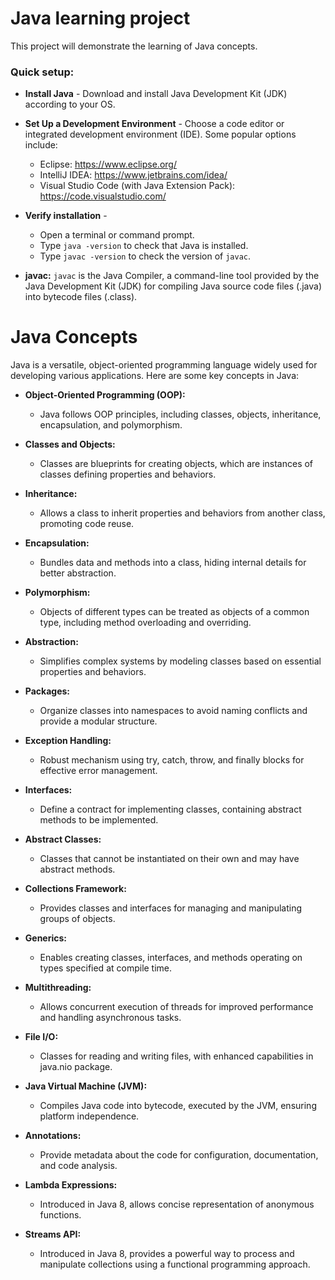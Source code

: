 # Java learning project
This project will demonstrate the learning of Java concepts.

### Quick setup:
- **Install Java** - Download and install Java Development Kit (JDK) according to your OS.

- **Set Up a Development Environment** - Choose a code editor or integrated development environment (IDE). Some popular options include:
    - Eclipse: https://www.eclipse.org/
    - IntelliJ IDEA: https://www.jetbrains.com/idea/
    - Visual Studio Code (with Java Extension Pack): https://code.visualstudio.com/

- **Verify installation** - 
  - Open a terminal or command prompt.
  - Type ```java -version``` to check that Java is installed.
  - Type ```javac -version``` to check the version of `javac`. 

- **javac:** `javac` is the Java Compiler, a command-line tool provided by the Java Development Kit (JDK) for compiling Java source code files (.java) into bytecode files (.class).

# Java Concepts

Java is a versatile, object-oriented programming language widely used for developing various applications. Here are some key concepts in Java:

- **Object-Oriented Programming (OOP):**
   - Java follows OOP principles, including classes, objects, inheritance, encapsulation, and polymorphism.

- **Classes and Objects:**
   - Classes are blueprints for creating objects, which are instances of classes defining properties and behaviors.

- **Inheritance:**
   - Allows a class to inherit properties and behaviors from another class, promoting code reuse.

- **Encapsulation:**
   - Bundles data and methods into a class, hiding internal details for better abstraction.

- **Polymorphism:**
   - Objects of different types can be treated as objects of a common type, including method overloading and overriding.

- **Abstraction:**
   - Simplifies complex systems by modeling classes based on essential properties and behaviors.

- **Packages:**
   - Organize classes into namespaces to avoid naming conflicts and provide a modular structure.

- **Exception Handling:**
   - Robust mechanism using try, catch, throw, and finally blocks for effective error management.

- **Interfaces:**
   - Define a contract for implementing classes, containing abstract methods to be implemented.

- **Abstract Classes:**
    - Classes that cannot be instantiated on their own and may have abstract methods.

- **Collections Framework:**
    - Provides classes and interfaces for managing and manipulating groups of objects.

- **Generics:**
    - Enables creating classes, interfaces, and methods operating on types specified at compile time.

- **Multithreading:**
    - Allows concurrent execution of threads for improved performance and handling asynchronous tasks.

- **File I/O:**
    - Classes for reading and writing files, with enhanced capabilities in java.nio package.

- **Java Virtual Machine (JVM):**
    - Compiles Java code into bytecode, executed by the JVM, ensuring platform independence.

- **Annotations:**
    - Provide metadata about the code for configuration, documentation, and code analysis.

- **Lambda Expressions:**
    - Introduced in Java 8, allows concise representation of anonymous functions.

- **Streams API:**
    - Introduced in Java 8, provides a powerful way to process and manipulate collections using a functional programming approach.
